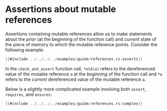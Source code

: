 # Assertions about mutable references

Assertions containing mutable references allow us to make statements about the *prior* (at the beginning of the function call) and *current* state of the piece of memory to which the mutable reference points. Consider the following example: 

```rust
{{#include ../../../../examples/guide/references.rs:asserts}}
```

In the `check_and_assert` function call, `*old(a)` refers to the dereferenced value of the mutable reference `a` at the *beginning* of the function call and `*a` refers to the *current* dereferenced value of the mutable reference `a`.

Below is a slightly more complicated example involving both `assert`, `requires`, and `ensures`:

```rust
{{#include ../../../../examples/guide/references.rs:complex}}
```
